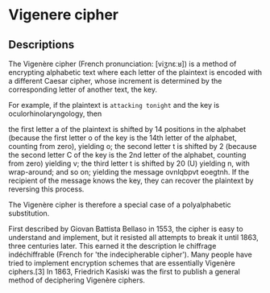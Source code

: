 # Vigenere cipher

## Descriptions

  The Vigenère cipher (French pronunciation: [viʒnɛːʁ]) is a method of encrypting alphabetic text where each letter of the plaintext is encoded with a different Caesar cipher, whose increment is determined by the corresponding letter of another text, the key.

  For example, if the plaintext is `attacking tonight` and the key is oculorhinolaryngology, then

  the first letter a of the plaintext is shifted by 14 positions in the alphabet (because the first letter o of the key is the 14th letter of the alphabet, counting from zero), yielding o;
  the second letter t is shifted by 2 (because the second letter C of the key is the 2nd letter of the alphabet, counting from zero) yielding v;
  the third letter t is shifted by 20 (U) yielding n, with wrap-around;
  and so on; yielding the message ovnlqbpvt eoegtnh. If the recipient of the message knows the key, they can recover the plaintext by reversing this process.

  The Vigenère cipher is therefore a special case of a polyalphabetic substitution.

  First described by Giovan Battista Bellaso in 1553, the cipher is easy to understand and implement, but it resisted all attempts to break it until 1863, three centuries later. This earned it the description le chiffrage indéchiffrable (French for 'the indecipherable     cipher'). Many people have tried to implement encryption schemes that are essentially Vigenère ciphers.[3] In 1863, Friedrich Kasiski was the first to publish a general method of deciphering Vigenère ciphers.
